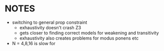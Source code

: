 # NOTES

- switching to general prop constraint 
  - exhaustivity doesn't crash Z3
  - gets closer to finding correct models for weakening and transitivity
  - exhaustivity also creates problems for modus ponens etc
- N = 4,8,16 is slow for 
